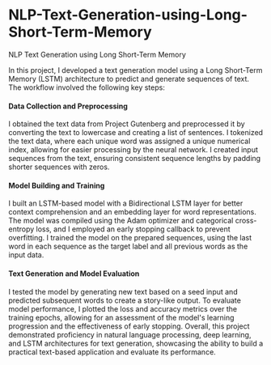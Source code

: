 # NLP-Text-Generation-using-Long-Short-Term-Memory
NLP Text Generation using Long Short-Term Memory

In this project, I developed a text generation model using a Long Short-Term Memory (LSTM) architecture to predict and generate sequences of text. The workflow involved the following key steps:

#### Data Collection and Preprocessing
I obtained the text data from Project Gutenberg and preprocessed it by converting the text to lowercase and creating a list of sentences.
I tokenized the text data, where each unique word was assigned a unique numerical index, allowing for easier processing by the neural network.
I created input sequences from the text, ensuring consistent sequence lengths by padding shorter sequences with zeros.
#### Model Building and Training
I built an LSTM-based model with a Bidirectional LSTM layer for better context comprehension and an embedding layer for word representations.
The model was compiled using the Adam optimizer and categorical cross-entropy loss, and I employed an early stopping callback to prevent overfitting.
I trained the model on the prepared sequences, using the last word in each sequence as the target label and all previous words as the input data.
#### Text Generation and Model Evaluation
I tested the model by generating new text based on a seed input and predicted subsequent words to create a story-like output.
To evaluate model performance, I plotted the loss and accuracy metrics over the training epochs, allowing for an assessment of the model's learning progression and the effectiveness of early stopping.
Overall, this project demonstrated proficiency in natural language processing, deep learning, and LSTM architectures for text generation, showcasing the ability to build a practical text-based application and evaluate its performance.
